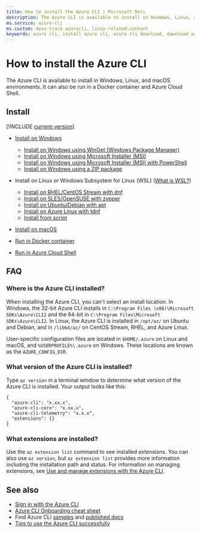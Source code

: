 ```yaml
---
title: How to install the Azure CLI | Microsoft Docs
description: The Azure CLI is available to install in Windows, Linux, and macOS environments. It can also be run in a Docker container and Azure Cloud Shell.
ms.service: azure-cli
ms.custom: devx-track-azurecli, linux-related-content
keywords: azure cli, install azure cli, azure cli download, download azure cli
---
```


# How to install the Azure CLI

The Azure CLI is available to install in Windows, Linux, and macOS environments. It can also be run
in a Docker container and Azure Cloud Shell.

## Install

[!INCLUDE [current-version](includes/current-version.md)]

- [Install on Windows][19]
  - [Install on Windows using WinGet (Windows Package Manager)][11]
  - [Install on Windows using Microsoft Installer (MSI)][09]
  - [Install on Windows using Microsoft Installer (MSI) with PowerShell][10]
  - [Install on Windows using a ZIP package][12]

- Install on Linux or Windows Subsystem for Linux (WSL) ([What is WSL?][17])

  - [Install on RHEL/CentOS Stream with dnf][05]
  - [Install on SLES/OpenSUSE with zypper][08]
  - [Install on Ubuntu/Debian with apt][04]
  - [Install on Azure Linux with tdnf][07]
  - [Install from script][06]

- [Install on macOS][18]

- [Run in Docker container][20]

- [Run in Azure Cloud Shell][16]

## FAQ

### Where is the Azure CLI installed?

When installing the Azure CLI, you can't select an install location. In Windows, the 32-bit Azure
CLI installs in `C:\Program Files (x86)\Microsoft SDKs\Azure\CLI2` and the 64-bit in
`C:\Program Files\Microsoft SDKs\Azure\CLI2`. In Linux, the Azure CLI is installed in `/opt/az/` on
Ubuntu and Debian, and in `/lib64/az/` on CentOS Stream, RHEL, and Azure Linux.

User-specific configuration files are located in `$HOME/.azure` on Linux and macOS, and
`%USERPROFILE%\.azure` on Windows. These locations are known as the `AZURE_CONFIG_DIR`.

### What version of the Azure CLI is installed?

Type `az version` in a terminal window to determine what version of the Azure CLI is installed. Your
output looks like this:

```output
{
  "azure-cli": "x.xx.x",
  "azure-cli-core": "x.xx.x",
  "azure-cli-telemetry": "x.x.x",
  "extensions": {}
}
```

### What extensions are installed?

Use the `az extension list` command to see installed extensions. You can also use `az version`, but
`az extension list` provides more information including the installation path and status. For
information on managing extensions, see [Use and manage extensions with the Azure CLI][02].

## See also

- [Sign in with the Azure CLI][01]
- [Azure CLI Onboarding cheat sheet][03]
- Find Azure CLI [samples][14] and [published docs][13]
- [Tips to use the Azure CLI successfully][15]

<!-- link references -->

[01]: ./authenticate-azure-cli.md
[02]: ./azure-cli-extensions-overview.md
[03]: ./cheat-sheet-onboarding.md
[04]: ./install-azure-cli-linux.md?pivots=apt
[05]: ./install-azure-cli-linux.md?pivots=dnf
[06]: ./install-azure-cli-linux.md?pivots=script
[07]: ./install-azure-cli-linux.md?pivots=tdnf
[08]: ./install-azure-cli-linux.md?pivots=zypper
[09]: ./install-azure-cli-windows.md?pivots=msi
[10]: ./install-azure-cli-windows.md?pivots=msi-powershell
[11]: ./install-azure-cli-windows.md?pivots=winget
[12]: ./install-azure-cli-windows.md?pivots=zip
[13]: ./reference-docs-index.md
[14]: ./samples-index.md
[15]: ./use-azure-cli-successfully-tips.md
[16]: /azure/cloud-shell/quickstart
[17]: /windows/wsl/about
[18]: install-azure-cli-macos.md
[19]: install-azure-cli-windows.md
[20]: run-azure-cli-docker.md

